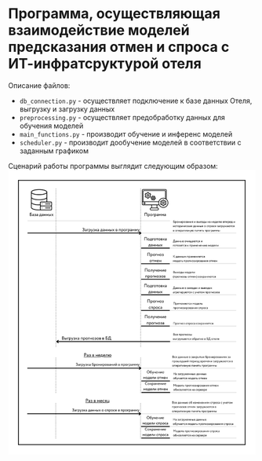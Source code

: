 # Программа, осуществляющая взаимодействие моделей предсказания отмен и спроса с ИТ-инфратсруктурой отеля

Описание файлов:
* `db_connection.py` - осуществляет подключение к базе данных Отеля, выгрузку и загрузку данных
* `preprocessing.py` - осуществляет предобработку данных для обучения моделей
* `main_functions.py` - производит обучение и инференс моделей
* `scheduler.py` - производит дообучение моделей в соответствии с заданным графиком


Сценарий работы программы выглядит следующим образом:
![name](https://github.com/katnotkat/university_projects/blob/main/thesis/implementation/%D1%81%D1%86%D0%B5%D0%BD%D0%B0%D1%80%D0%B8%D0%B8%CC%86_%D0%BF%D1%80%D0%BE%D0%B3%D1%80%D0%B0%D0%BC%D0%BC%D1%8B.png?raw=true)
